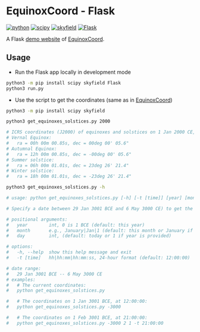 # EquinoxCoord - Flask

[![python](https://img.shields.io/badge/Python-3.10,_3.11-3776AB?logo=python&logoColor=white)](https://www.python.org) [![scipy](https://img.shields.io/badge/SciPy-1.14.0-8CAAE6?logo=scipy&logoColor=white)](https://scipy.org) [![skyfield](https://img.shields.io/badge/skyfield-1.49-BD9354)](https://rhodesmill.org/skyfield) [![Flask](https://img.shields.io/badge/Flask-3.0.3-39A6BD?logo=flask&logoColor=white)](https://flask.palletsprojects.com)

A Flask [demo website](https://equinoxcoord.pythonanywhere.com/) of [EquinoxCoord](https://github.com/claude-hao/equinox-coord.git).

## Usage

- Run the Flask app locally in development mode

```sh
python3 -m pip install scipy skyfield Flask
python3 run.py
```

- Use the script to get the coordinates (same as in [EquinoxCoord](https://github.com/claude-hao/equinox-coord.git))

```sh
python3 -m pip install scipy skyfield
```

```bash
python3 get_equinoxes_solstices.py 2000

# ICRS coordinates (J2000) of equinoxes and solstices on 1 Jan 2000 CE, at 12:00:00:
# Vernal Equinox:
#   ra = 00h 00m 00.85s, dec = 00deg 00' 05.6"
# Autumnal Equinox:
#   ra = 12h 00m 00.85s, dec = -00deg 00' 05.6"
# Summer solstice:
#   ra = 06h 00m 01.01s, dec = 23deg 26' 21.4"
# Winter solstice:
#   ra = 18h 00m 01.01s, dec = -23deg 26' 21.4"
```

```bash
python3 get_equinoxes_solstices.py -h

# usage: python get_equinoxes_solstices.py [-h] [-t [time]] [year] [month] [day]

# Specify a date between 29 Jan 3001 BCE and 6 May 3000 CE) to get the coordinates. The default time is 12:00:00.

# positional arguments:
#   year        int, 0 is 1 BCE (default: this year)
#   month       e.g., January|Jan|1 (default: this month or January if year is provided)
#   day         int, (default: today or 1 if year is provided)

# options:
#   -h, --help  show this help message and exit
#   -t [time]   hh|hh:mm|hh:mm:ss, 24-hour format (default: 12:00:00)

# date range:
#   29 Jan 3001 BCE -- 6 May 3000 CE
# examples:
#   # The current coordinates:
#   python get_equinoxes_solstices.py

#   # The coordinates on 1 Jan 3001 BCE, at 12:00:00:
#   python get_equinoxes_solstices.py -3000

#   # The coordinates on 1 Feb 3001 BCE, at 21:00:00:
#   python get_equinoxes_solstices.py -3000 2 1 -t 21:00:00
```
